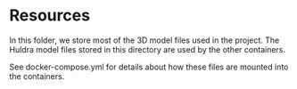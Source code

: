 # Resources

In this folder, we store most of the 3D model files used in the project. The Huldra model files stored in this directory are used by the other containers.

See docker-compose.yml for details about how these files are mounted into the containers.